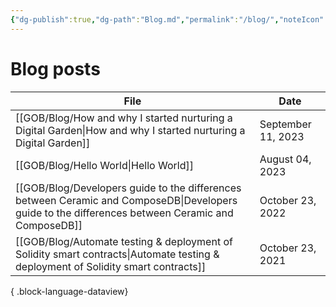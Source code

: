 ```yaml
---
{"dg-publish":true,"dg-path":"Blog.md","permalink":"/blog/","noteIcon":"1","created":"","updated":""}
---
```


# Blog posts

| File                                                                                                                                                 | Date               |
| ---------------------------------------------------------------------------------------------------------------------------------------------------- | ------------------ |
| [[GOB/Blog/How and why I started nurturing a Digital Garden\|How and why I started nurturing a Digital Garden]]                                   | September 11, 2023 |
| [[GOB/Blog/Hello World\|Hello World]]                                                                                                             | August 04, 2023    |
| [[GOB/Blog/Developers guide to the differences between Ceramic and ComposeDB\|Developers guide to the differences between Ceramic and ComposeDB]] | October 23, 2022   |
| [[GOB/Blog/Automate testing & deployment of Solidity smart contracts\|Automate testing & deployment of Solidity smart contracts]]                 | October 23, 2021   |

{ .block-language-dataview}